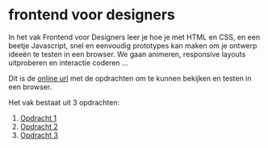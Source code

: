 # frontend voor designers

In het vak Frontend voor Designers leer je hoe je met HTML en CSS, en een beetje Javascript, snel en eenvoudig prototypes kan maken om je ontwerp ideeën te testen in een browser. We gaan animeren, responsive layouts uitproberen en interactie coderen ...

Dit is de [online url](https://esmeebarten.github.io/frontendvoordesigners/) met de opdrachten om te kunnen bekijken en testen in een browser.

Het vak bestaat uit 3 opdrachten:

1. [Opdracht 1](https://esmeebarten.github.io/frontendvoordesigners/opdracht1/)
2. [Opdracht 2](https://esmeebarten.github.io/frontendvoordesigners/opdracht2/)
3. [Opdracht 3](https://esmeebarten.github.io/frontendvoordesigners/opdracht3/)
